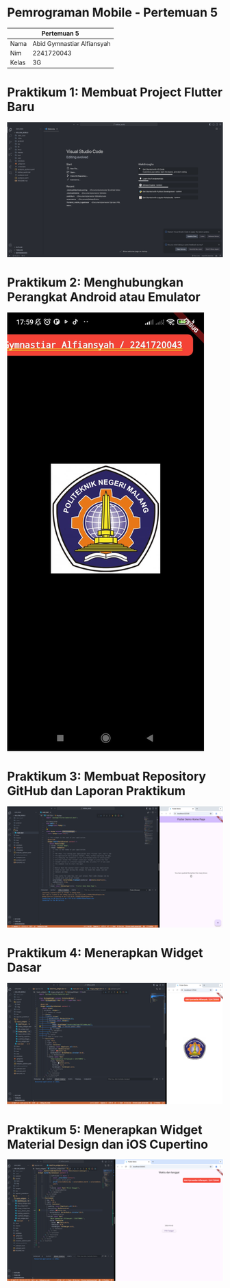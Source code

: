 # Pemrograman Mobile - Pertemuan 5

<table>
    <thead>
        <th style="text-align: center;" colspan="2">Pertemuan 5</th>
    </thead>
    <tbody>
        <tr>
            <td>Nama</td>
            <td>Abid Gymnastiar Alfiansyah</td>
        </tr>
        <tr>
            <td>Nim</td>
            <td>2241720043</td>
        </tr>
        <tr>
            <td>Kelas</td>
            <td>3G</td>
        </tr>
    </tbody>
</table>

# Praktikum 1: Membuat Project Flutter Baru

![kode soal no 1](../../docs/pertemuan5/1.png)

# Praktikum 2: Menghubungkan Perangkat Android atau Emulator

![kode soal no 2](../../docs/pertemuan5/2.jpeg)

# Praktikum 3: Membuat Repository GitHub dan Laporan Praktikum

![kode soal no 3](../../docs/pertemuan5/3.png)

# Praktikum 4: Menerapkan Widget Dasar

![kode soal no 4](../../docs/pertemuan5/4.png)

# Praktikum 5: Menerapkan Widget Material Design dan iOS Cupertino

![kode soal no 5](../../docs/pertemuan5/5.png)
